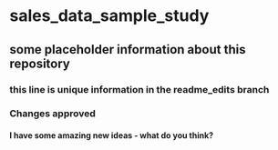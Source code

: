 # sales_data_sample_study

## some placeholder information about this repository

### this line is unique information in the readme_edits branch

### Changes approved

#### I have some amazing new ideas - what do you think?

